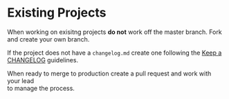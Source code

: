 # Existing Projects

When working on exisitng projects **do not** work off the master branch. Fork and create your own branch.

If the project does not have a `changelog.md` create one following the [Keep a CHANGELOG](http://keepachangelog.com/en/0.3.0/) guidelines.

When ready to merge to production create a pull request and work with your lead\
to manage the process.
